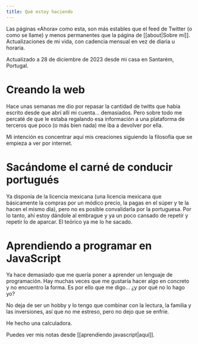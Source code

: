 ```yaml
---
title: Qué estoy haciendo
---
```

Las páginas «Ahora» como esta, son más estables que el feed de Twitter (o como se llame) y menos permanentes que la página de [[about|Sobre mí]]. Actualizaciones de mi vida, con cadencia mensual en vez de diaria u horaria.

Actualizado a 28 de diciembre de 2023 desde mi casa en Santarém, Portugal.

# Creando la web

Hace unas semanas me dio por repasar la cantidad de twitts que había escrito desde que abrí allí mi cuenta... demasiados. Pero sobre todo me percaté de que le estaba regalando esa información a una plataforma de terceros que poco (o más bien nada) me iba a devolver por ella.

Mi intención es concentrar aquí mis creaciones siguiendo la filosofía que se empieza a ver por internet.

# Sacándome el carné de conducir portugués

Ya disponía de la licencia mexicana (una licencia mexicana que básicamente la compras por un módico precio, la pagas en el súper y te la hacen el mismo día), pero no es posible convalidarla por la portuguesa. Por lo tanto, ahí estoy dándole al embrague y ya un poco cansado de repetir y repetir lo de aparcar. El teórico ya me lo he sacado.

# Aprendiendo a programar en JavaScript

Ya hace demasiado que me quería poner a aprender un lenguaje de programación. Hay muchas veces que me gustaría hacer algo en concreto y no encuentro la forma. Es por ello que me digo... ¿y por qué no lo hago yo?

No deja de ser un hobby y lo tengo que combinar con la lectura, la familia y las inversiones, así que no me estreso, pero no dejo que se enfríe.

He hecho una calculadora.

Puedes ver mis notas desde [[aprendiendo javascript|aquí]].
